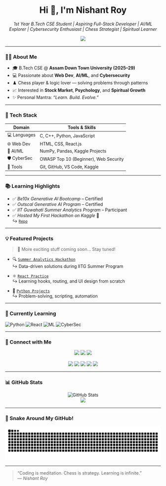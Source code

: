 <h1 align="center">Hi 👋, I'm Nishant Roy</h1>

<p align="center">
  <i>1st Year B.Tech CSE Student | Aspiring Full-Stack Developer | AI/ML Explorer | Cybersecurity Enthusiast | Chess Strategist | Spiritual Learner</i>
</p>

<p align="center">
  <img src="https://capsule-render.vercel.app/api?type=waving&color=gradient&height=100&section=header&text=Nishant%20Roy&fontAlign=center&fontColor=fff&fontSize=40" />
</p>

---

### 👨‍💻 About Me

- 🎓 B.Tech CSE @ **Assam Down Town University (2025–29)**
- 💻 Passionate about **Web Dev**, **AI/ML**, and **Cybersecurity**
- ♟️ Chess player & logic lover — solving problems through patterns
- 📈 Interested in **Stock Market**, **Psychology**, and **Spiritual Growth**
- ✨ Personal Mantra: _“Learn. Build. Evolve.”_

---

### 🚀 Tech Stack

| Domain         | Tools & Skills                                       |
|----------------|-------------------------------------------------------|
| 💻 Languages    | C, C++, Python, JavaScript                            |
| 🌐 Web Dev      | HTML, CSS, React.js                                   |
| 🤖 AI/ML        | NumPy, Pandas, Kaggle Projects                        |
| 🛡️ CyberSec     | OWASP Top 10 (Beginner), Web Security                 |
| 🔧 Tools        | Git, GitHub, VS Code, Kaggle                          |

---

### 📚 Learning Highlights

- ✅ *Be10x Generative AI Bootcamp* – Certified
- ✅ *Outscal Generative AI Program* – Certified
- ✅ *IIT Guwahati Summer Analytics Program* – Participant
- ✅ *Hosted My First Hackathon on Kaggle* 🎯  
  ↪️ [`Repo`](https://github.com/nishantroy449/summer-analytics-hackathon-2025)

---

### 💡 Featured Projects

> 🧠 More exciting stuff coming soon… Stay tuned!

- 🔍 [`Summer Analytics Hackathon`](https://github.com/nishantroy449/summer-analytics-hackathon-2025)  
  ↪️ Data-driven solutions during IITG Summer Program

- ⚛️ [`React Practice`](https://github.com/nishantroy449/react-practice)  
  ↪️ Learning hooks, routing, and UI design from scratch

- 🐍 [`Python Projects`](https://github.com/nishantroy449/python-projects)  
  ↪️ Problem-solving, scripting, automation

---
### 🎯 Currently Learning

![Python](https://img.shields.io/badge/-Python-black?style=flat-square&logo=python)
![React](https://img.shields.io/badge/-React-black?style=flat-square&logo=react)
![ML](https://img.shields.io/badge/-Machine%20Learning-black?style=flat-square&logo=scikit-learn)
![CyberSec](https://img.shields.io/badge/-Cybersecurity-black?style=flat-square&logo=kali-linux)

---
### 📌 Connect with Me

<p align="center">
  <a href="https://www.linkedin.com/in/nishantroy449"><img src="https://img.shields.io/badge/LinkedIn-blue?style=for-the-badge&logo=linkedin" /></a>
  <a href="https://github.com/nishantroy449"><img src="https://img.shields.io/badge/GitHub-black?style=for-the-badge&logo=github" /></a>
  <a href="mailto:roy.nishant449@gmail.com"><img src="https://img.shields.io/badge/Gmail-red?style=for-the-badge&logo=gmail&logoColor=white" /></a><br><br>
  <a href="https://www.instagram.com/_nisxant.13?igsh=aTlyMDk5ajlzOXJm"><img src="https://img.shields.io/badge/Instagram-E4405F?style=for-the-badge&logo=instagram&logoColor=white" /></a>
  <a href="https://x.com/SwaggerRoyyy"><img src="https://img.shields.io/badge/Twitter-1DA1F2?style=for-the-badge&logo=twitter&logoColor=white" /></a>
  <a href="https://in.pinterest.com/nishantroy449/"><img src="https://img.shields.io/badge/Pinterest-BD081C?style=for-the-badge&logo=pinterest&logoColor=white" /></a>
  <a href="https://www.reddit.com/user/Morgan3214"><img src="https://img.shields.io/badge/Reddit-FF4500?style=for-the-badge&logo=reddit&logoColor=white" /></a>
  <a href="https://m.facebook.com/profile.php?id=100054067237798"><img src="https://img.shields.io/badge/Facebook-1877F2?style=for-the-badge&logo=facebook&logoColor=white" /></a>
</p>

---

### 📊 GitHub Stats

<p align="center">
  <img src="https://github-readme-stats.vercel.app/api?username=nishantroy449&show_icons=true&theme=radical&border_radius=15" alt="GitHub Stats" />
  <br/>
  <img src="https://github-readme-streak-stats.herokuapp.com/?user=nishantroy449&theme=radical&border_radius=15" />
</p>

---

### 🐍 Snake Around My GitHub!

![GitHub Snake Dark](https://github.com/nishantroy449/nishantroy449/blob/output/github-contribution-grid-snake-dark.svg)


---

 
 
> “Coding is meditation. Chess is strategy. Learning is infinite.”  
> — *Nishant Roy*
